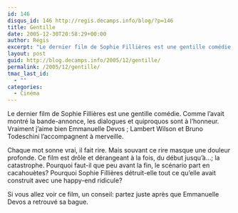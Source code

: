 ```yaml
---
id: 146
disqus_id: 146 http://regis.decamps.info/blog/?p=146
title: Gentille
date: 2005-12-30T20:58:29+00:00
author: Régis
excerpt: "Le dernier film de Sophie Fillières est une gentille comédie. Comme l'avait montré la bande-annonce, les dialogues et quiproquos sont à l'honneur. "
layout: post
guid: http://blog.decamps.info/2005/12/gentille/
permalink: /2005/12/gentille/
tmac_last_id:
  - ""
categories:
  - Cinéma
---
```

Le dernier film de Sophie Fillières est une gentille comédie. Comme l’avait montré la bande-annonce, les dialogues et quiproquos sont à l’honneur. Vraiment j’aime bien Emmanuelle Devos ; Lambert Wilson et Bruno Todeschini l’accompagnent à merveille.

Chaque mot sonne vrai, il fait rire. Mais souvant ce rire masque une douleur profonde. Ce film est drôle et dérangeant à la fois, du début jusqu’à…; la catastrophe. Pourquoi faut-il que peu avant la fin, le scénario part en cacahouètes? Pourquoi Sophie Fillières détruit-elle tout ce qu’elle avait construit avec une happy-end ridicule?

Si vous allez voir ce film, un conseil: partez juste après que Emmanuelle Devos a retrouvé sa bague.
